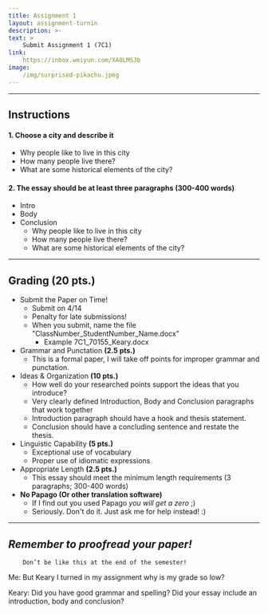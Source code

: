 ```yaml
---
title: Assignment 1
layout: assignment-turnin
description: >-
text: >
    Submit Assignment 1 (7C1)
link: 
    https://inbox.weiyun.com/XA0LMSJb
image: 
    /img/surprised-pikachu.jpeg
---
```

---
## Instructions
#### 1. Choose a city and describe it
* Why people like to live in this city
* How many people live there?
* What are some historical elements of the city?

#### 2. The essay should be **at least three paragraphs** (**300-400 words**)
* Intro
* Body
* Conclusion 
    * Why people like to live in this city
    * How many people live there?
    * What are some historical elements of the city?
---
## Grading (20 pts.)
- Submit the Paper on Time!
    - Submit on 4/14
    - Penalty for late submissions! 
	- When you submit, name the file "ClassNumber_StudentNumber_Name.docx"
    	- Example 7C1_70155_Keary.docx
- Grammar and Punctation **(2.5 pts.)**
    - This is a formal paper, I will take off points for improper grammar and punctation.
- Ideas & Organization **(10 pts.)**
    - How well do your researched points support the ideas that you introduce? 
    - Very clearly defined Introduction, Body and Conclusion paragraphs that work together
    - Introduction paragraph should have a hook and thesis statement.
    - Conclusion should have a concluding sentence and restate the thesis.
- Linguistic Capability **(5 pts.)**
    - Exceptional use of vocabulary
    - Proper use of idiomatic expressions
- Appropriate Length **(2.5 pts.)**
    - This essay should meet the minimum length requirements (3 paragraphs; 300-400 words)
- **No Papago (Or other translation software)** 
    - If I find out you used Papago *you will get a zero* ;)
    - Seriously. Don't do it. Just ask me for help instead! :)
---
## ***Remember to proofread your paper!***

        Don’t be like this at the end of the semester!

Me: But Keary I turned in my assignment why is my grade so low?

Keary: Did you have good grammar and spelling? Did your essay include an introduction, body and conclusion?